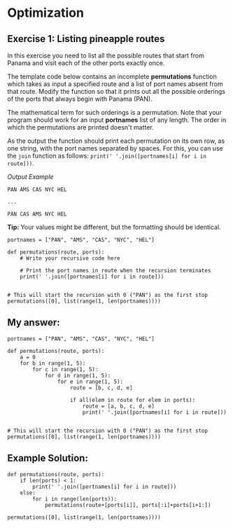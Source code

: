 # Optimization

## Exercise 1: Listing pineapple routes

In this exercise you need to list all the possible routes that start from Panama and visit each of the other ports exactly once.

The template code below contains an incomplete **permutations** function which takes as input a specified route and a list of port names absent from that route. Modify the function so that it prints out all the possible orderings of the ports that always begin with Panama (PAN).

The mathematical term for such orderings is a permutation. Note that your program should work for an input **portnames** list of any length. The order in which the permutations are printed doesn't matter.

As the output the function should print each permutation on its own row, as one string, with the port names separated by spaces. For this, you can use the `join` function as follows: `print(' '.join([portnames[i] for i in route]))`.

*Output Example*

```
PAN AMS CAS NYC HEL

...

PAN CAS AMS NYC HEL
```
**Tip:** Your values might be different, but the formatting should be identical.

```
portnames = ["PAN", "AMS", "CAS", "NYC", "HEL"]
 
def permutations(route, ports):
    # Write your recursive code here
    
    # Print the port names in route when the recursion terminates
    print(' '.join([portnames[i] for i in route]))


# This will start the recursion with 0 ("PAN") as the first stop
permutations([0], list(range(1, len(portnames))))

```

## My answer: 

```
portnames = ["PAN", "AMS", "CAS", "NYC", "HEL"]
 
def permutations(route, ports):
    a = 0
    for b in range(1, 5):
        for c in range(1, 5):
            for d in range(1, 5):
                for e in range(1, 5):
                    route = [b, c, d, e]

                    if all(elem in route for elem in ports):
                        route = [a, b, c, d, e]
                        print(' '.join([portnames[i] for i in route]))


# This will start the recursion with 0 ("PAN") as the first stop
permutations([0], list(range(1, len(portnames))))

```

## Example Solution:

```
def permutations(route, ports):
    if len(ports) < 1:
        print(' '.join([portnames[i] for i in route]))
    else:
        for i in range(len(ports)):
            permutations(route+[ports[i]], ports[:i]+ports[i+1:])
 
permutations([0], list(range(1, len(portnames))))
```

